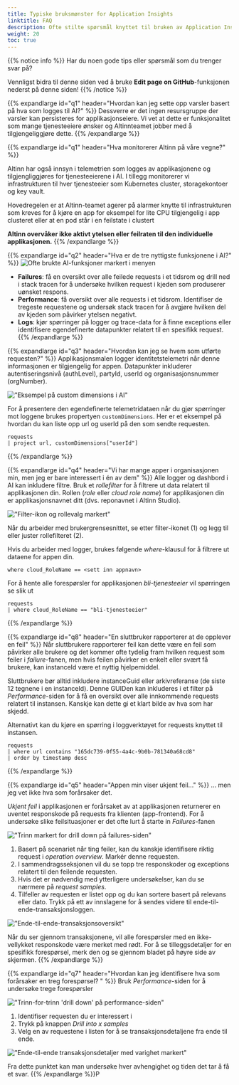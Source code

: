 ```yaml
---
title: Typiske bruksmønster for Application Insights
linktitle: FAQ
description: Ofte stilte spørsmål knyttet til bruken av Application Insights.
weight: 20
toc: true
---
```


{{% notice info %}}
Har du noen gode tips eller spørsmål som du trenger svar på?

Vennligst bidra til denne siden ved å bruke __Edit page on GitHub__-funksjonen nederst på denne siden!
{{% /notice %}}

[//]: <> (Section: Hvordan kan jeg sette opp varsler basert på hva som logges til AI?)

{{% expandlarge id="q1" header="Hvordan kan jeg sette opp varsler basert på hva som logges til AI?" %}}
Dessverre er det ingen resursgruppe der varsler kan persisteres for applikasjonseiere.
Vi vet at dette er funksjonalitet som mange tjenesteeiere ønsker
og Altinnteamet jobber med å tilgjengeliggjøre dette.
{{% /expandlarge %}}

[//]: <> (Section: Hva monitorerer Altinn på våre vegne?)
{{% expandlarge id="q1" header="Hva monitorerer Altinn på våre vegne?" %}}

Altinn har også innsyn i telemetrien som logges av applikasjonene og tilgjengliggjøres for tjenesteeierene i AI.
I tillegg monitorerer vi infrastrukturen til hver tjenesteeier som Kubernetes cluster, storagekontoer og key vault. 

Hovedregelen er at Altinn-teamet agerer på alarmer knytte til infrastrukturen som kreves for å kjøre en app
for eksempel for lite CPU tilgjengelig i app clusteret eller at en pod står i en feilstate i clustert 

__Altinn overvåker ikke aktivt ytelsen eller feilraten til den individuelle applikasjonen.__
{{% /expandlarge %}}

[//]: <> (Section: Hva er de tre nyttigste funksjonene i AI?.)
{{% expandlarge id="q2" header="Hva er de tre nyttigste funksjonene i AI?" %}}
![Ofte brukte AI-funksjoner markert i menyen](ai-side-menu.png "Ofte brukte AI-funksjoner markert i menyen")

- **Failures**: få en oversikt over alle feilede requests i et tidsrom og drill ned i stack tracen
   for å undersøke hvilken request i kjeden som produserer uønsket respons.
- **Performance**: få oversikt over alle requests i et tidsrom.
  Identifiser de tregeste requestene og undersøk stack tracen for å avgjøre hvilken del
  av kjeden som påvirker ytelsen negativt.
- **Logs**: kjør spørringer på logger og trace-data for å finne exceptions
  eller identifisere egendefinerte datapunkter relatert til en spesifikk request.
{{% /expandlarge %}}


[//]: <> (Section: Hvordan kan jeg se hvem som utførte requesten?)
{{% expandlarge id="q3" header="Hvordan kan jeg se hvem som utførte requesten?" %}}
Applikasjonsmalen logger identitetstelemetri når denne informasjonen er tilgjengelig for appen.
Datapunkter inkluderer autentiseringsnivå (authLevel), partyId, userId og organisasjonsnummer (orgNumber).

!["Eksempel på custom dimensions i AI"](custom-dimension-example.png "Eksempel på custom dimensions i AI")

For å presentere den egendefinerte telemetridataen når du gjør spørringer mot loggene
brukes propertyen `customDimensions`.
Her er et eksempel på hvordan du kan liste opp url og userId på den som sendte requesten.

```
requests
| project url, customDimensions["userId"]
```
{{% /expandlarge %}}

[//]: <> (Section: Vi har mange apper i organisasjonen min, men jeg er bare interessert i én av dem)
{{% expandlarge id="q4" header="Vi har mange apper i organisasjonen min, men jeg er bare interessert i én av dem" %}}
Alle logger og dashbord i AI kan inkludere filtre. Bruk et _rollefilter_ for å filtrere ut data relatert til applikasjonen din.
Rollen (_role_ eller _cloud role name_) for applikasjonen din er applikasjonsnavnet ditt (dvs. reponavnet i Altinn Studio).

!["Filter-ikon og rollevalg markert"](role-filter.png "Filter-ikon og rollevalg markert")

Når du arbeider med brukergrensesnittet, se etter filter-ikonet (1) og legg til eller juster rollefilteret (2).

Hvis du arbeider med logger, brukes følgende _where_-klausul for å filtrere ut dataene for appen din.

```
where cloud_RoleName == <sett inn appnavn>
```

For å hente alle forespørsler for applikasjonen _bli-tjenesteeier_ vil spørringen se slik ut

```
requests
| where cloud_RoleName == "bli-tjenesteeier"
```
{{% /expandlarge %}}


[//]: <> (Section: En sluttbruker rapporterer at de opplever en feil)
{{% expandlarge id="q8" header="En sluttbruker rapporterer at de opplever en feil" %}}
Når sluttbrukere rapporterer feil kan dette være en feil som påvirker alle brukere og det kommer ofte
tydelig fram hvilken request som feiler i _failure_-fanen,
men hvis feilen påvirker en enkelt eller svært få brukere, kan instanceId være et nyttig hjelpemiddel.

Sluttbrukere bør alltid inkludere instanceGuid eller arkivreferanse (de siste 12 tegnene i en instanceId).
Denne GUIDen kan inkluderes i et filter på _Performance_-siden for å få en oversikt over alle
innkommende requests relatert til instansen. Kanskje kan dette  gi et klart bilde av hva som har skjedd.

Alternativt kan du kjøre en spørring i loggverktøyet for requests knyttet til instansen.

```
requests
| where url contains "165dc739-0f55-4a4c-9b0b-781340a68cd8"
| order by timestamp desc
```

{{% /expandlarge %}}

[//]: <> (Section: Appen min viser ukjent feil...)
{{% expandlarge id="q5" header="Appen min viser ukjent feil..." %}}
... men jeg vet ikke hva som forårsaker det.

_Ukjent feil_ i applikasjonen er forårsaket av at applikasjonen returnerer en uventet responskode på requests fra
klienten (app-frontend). For å undersøke slike feilsituasjoner er det ofte lurt å starte in _Failures_-fanen

!["Trinn markert for drill down på failures-siden"](failures-drill-down.png "Trinn markert for drill down på failures-siden")

1. Basert på scenariet når ting feiler, kan du kanskje identifisere riktig
   request i _operation overview_. Markér denne requesten.
2. I sammendragsseksjonen vil du se topp tre responskoder og exceptions relatert til den feilende requesten.
3. Hvis det er nødvendig med ytterligere undersøkelser, kan du se nærmere på _request samples_.
4. Tilfeller av requesten er listet opp og du kan sortere basert på relevans eller dato.
   Trykk på ett av innslagene for å sendes videre til ende-til-ende-transaksjonsloggen.

!["Ende-til-ende-transaksjonsoversikt"](end-to-end-transaction.png "Ende-til-ende-transaksjonsoversikt")

Når du ser gjennom transaksjonene, vil alle forespørsler med en ikke-vellykket responskode være merket med rødt.
For å se tilleggsdetaljer for en spesifikk forespørsel, merk den og se gjennom bladet på høyre side av skjermen.
{{% /expandlarge %}}

[//]: <> (Section: Hvordan kan jeg identifisere hva som gjør at en forespørsel går tregt? )
{{% expandlarge id="q7" header="Hvordan kan jeg identifisere hva som forårsaker en treg forespørsel? " %}}
Bruk _Performance_-siden for å undersøke trege forespørsler

!["Trinn-for-trinn 'drill down' på performance-siden"](performance-drill-down.png "Trinn-for-trinn 'drill down' på performance-siden")
1. Identifiser requesten du er interessert i
2. Trykk på knappen _Drill into x samples_
3. Velg en av requestene i listen for å se transaksjonsdetaljene fra ende til ende.

!["Ende-til-ende transaksjonsdetaljer med varighet markert"](end-to-end-transaction-duration-marked.png "Ende-til-ende transaksjonsdetaljer med varighet markert")

Fra dette punktet kan man undersøke hver avhengighet og tiden det tar å få et svar.
{{% /expandlarge %}}P
